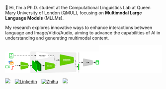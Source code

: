 

👋 Hi, I'm a Ph.D. student at the Computational Linguistics Lab at Queen Mary University of London (QMUL), focusing on **Multimodal Large Language Models** (MLLMs). 

My research explores innovative ways to enhance interactions between language and Image/Vidio/Audio, aiming to advance the capabilities of AI in understanding and generating multimodal content.

<div>
  <picture><source media="(prefers-color-scheme: dark)" srcset="./assets/rp_night.svg" /><source media="(prefers-color-scheme: light)" srcset="./assets/rp.svg" /><img src="./assets/rp.svg"  width="60%"/></picture><img src="./github-metrics/isocalendar.svg" width="40%">
</div>

[![](https://img.shields.io/badge/GoogleScholar-SiyouLi-grey?style=flat-square&labelColor=0A66C2&logo=googlescholar&logoColor=white)](https://scholar.google.com/citations?user=S9P_T4YAAAAJ&hl=en) &ensp;
[![Linkedin](https://img.shields.io/badge/LinkedIn-SiyouLi-grey?style=flat-square&labelColor=0A66C2&logo=linkedin&logoColor=white)](https://www.linkedin.com/in/siyouli/) &ensp;
[![Zhihu](https://img.shields.io/badge/LinkedIn-SiyouLi-grey?style=flat-square&labelColor=0A66C2&logo=Zhihu&logoColor=white)](https://www.zhihu.com/people/redflashing) &ensp;
[![](https://img.shields.io/badge/arXiv-SiyouLi-grey?style=flat-square&labelColor=B31B1B&logo=arxiv&logoColor=white)](http://arxiv.org/a/li_s_22) &ensp;
<!-- ![Visitors](https://visitor-badge.laobi.icu/badge?page_id=Siyou-Li.Siyou-Li&left_color=blue&right_color=blue&left_text=Visitors) -->